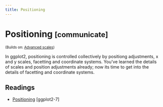 ```yaml
---
title: Positioning
---
```


<!-- Generated automatically from vis-position.yml. Do not edit by hand -->

# Positioning <small class='communicate'>[communicate]</small>
<small>(Builds on: [Advanced scales](vis-scales-2.md))</small>

In ggplot2, positioning is controlled collectively by positiong adjustments,
x and y scales, facetting and coordinate systems. You've learned the details
of scales and position adjustments already; now its time to get into the
details of facetting and coordinate systems.

## Readings

  * [Positioning](https://link-springer-com.stanford.idm.oclc.org/chapter/10.1007/978-3-319-24277-4_7) [ggplot2-7]


